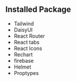 ## Installed Package

- Tailwind
- DaisyUI
- React Router
- React tabs
- React Icons
- Rechart
- firebase
- Helmet
- Proptypes
